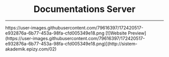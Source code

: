 <h1 align="center">Documentations Server</h1>
<hr>
https://user-images.githubusercontent.com/79616397/172420517-e932876a-6b77-453a-98fa-cfd005349e18.png
[![Website Preview](https://user-images.githubusercontent.com/79616397/172420517-e932876a-6b77-453a-98fa-cfd005349e18.png)](http://sistem-akademik.epizy.com/02)
